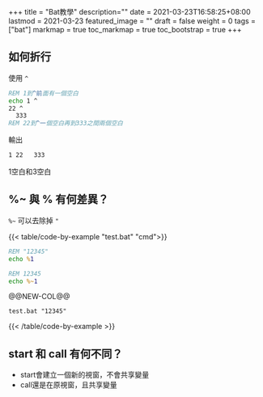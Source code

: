 +++
title = "Bat教學"
description=""
date = 2021-03-23T16:58:25+08:00
lastmod = 2021-03-23
featured_image = ""
draft = false
weight = 0
tags = ["bat"]
markmap = true
toc_markmap = true
toc_bootstrap = true
+++

## 如何折行

使用 ``^``

```bat
REM 1到^前面有一個空白
echo 1 ^
22 ^
  333
REM 22到^一個空白再到333之間兩個空白
```

輸出
```bat
1 22   333
```

1空白和3空白

## %~ 與 % 有何差異？

``%~`` 可以去除掉 ``"``

{{< table/code-by-example "test.bat" "cmd">}}

```bat
REM "12345"
echo %1

REM 12345
echo %~1
```

@@NEW-COL@@

```
test.bat "12345"
```

{{< /table/code-by-example >}}


## start 和 call 有何不同？

- start會建立一個新的視窗，不會共享變量
- call還是在原視窗，且共享變量



